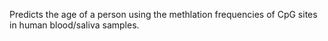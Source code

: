 Predicts the age of a person using the methlation frequencies of CpG sites in human blood/saliva samples.
